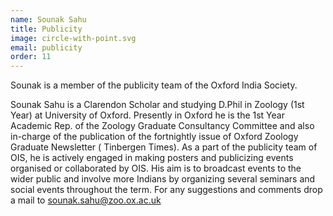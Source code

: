 ```yaml
---
name: Sounak Sahu
title: Publicity
image: circle-with-point.svg
email: publicity
order: 11
---
```


Sounak is a member of the publicity team of the Oxford India Society.

Sounak Sahu is a Clarendon Scholar and studying D.Phil in  Zoology (1st Year) at University of Oxford. Presently in Oxford he is the 1st Year Academic Rep. of the Zoology Graduate Consultancy Committee and also in-charge of the publication of the fortnightly issue of Oxford Zoology Graduate Newsletter ( Tinbergen Times). 
As a part of the publicity team of OIS, he is actively engaged in making posters and publicizing events organised or collaborated by OIS. His aim is to broadcast events to the wider public and involve more Indians by organizing several seminars and social events throughout the term. For any suggestions and comments drop a mail to sounak.sahu@zoo.ox.ac.uk

